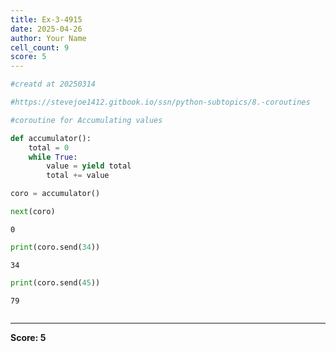 ```yaml
---
title: Ex-3-4915
date: 2025-04-26
author: Your Name
cell_count: 9
score: 5
---
```


```python
#creatd at 20250314
```


```python
#https://stevejoe1412.gitbook.io/ssn/python-subtopics/8.-coroutines
```


```python
#coroutine for Accumulating values
```


```python
def accumulator():
    total = 0
    while True:
        value = yield total 
        total += value
```


```python
coro = accumulator()
```


```python
next(coro)
```




    0




```python
print(coro.send(34))
```

    34



```python
print(coro.send(45))
```

    79



```python

```


---
**Score: 5**